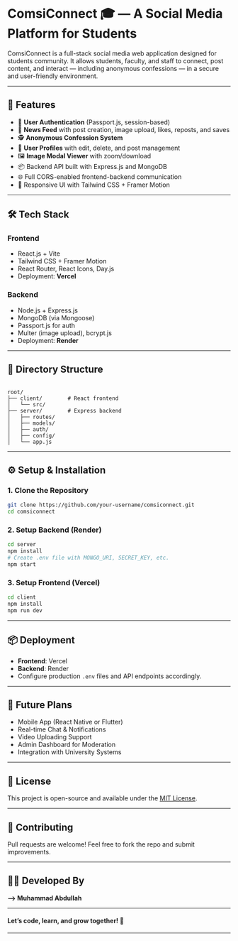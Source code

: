 # ComsiConnect 🎓 — A Social Media Platform for Students

ComsiConnect is a full-stack social media web application designed for students community. It allows students, faculty, and staff to connect, post content, and interact — including anonymous confessions — in a secure and user-friendly environment.

---

## 🚀 Features

- 🔐 **User Authentication** (Passport.js, session-based)
- 📰 **News Feed** with post creation, image upload, likes, reposts, and saves
- 🕵️ **Anonymous Confession System**
- 👤 **User Profiles** with edit, delete, and post management
- 🖼️ **Image Modal Viewer** with zoom/download
- 📦 Backend API built with Express.js and MongoDB
- 🌐 Full CORS-enabled frontend-backend communication
- 🎨 Responsive UI with Tailwind CSS + Framer Motion

---

## 🛠 Tech Stack

### Frontend
- React.js + Vite
- Tailwind CSS + Framer Motion
- React Router, React Icons, Day.js
- Deployment: **Vercel**

### Backend
- Node.js + Express.js
- MongoDB (via Mongoose)
- Passport.js for auth
- Multer (image upload), bcrypt.js
- Deployment: **Render**

---

## 📂 Directory Structure

```

root/
├── client/        # React frontend
│   └── src/
├── server/        # Express backend
│   ├── routes/
│   ├── models/
│   ├── auth/
│   ├── config/
│   └── app.js

````

---

## ⚙️ Setup & Installation

### 1. Clone the Repository
```bash
git clone https://github.com/your-username/comsiconnect.git
cd comsiconnect
````

### 2. Setup Backend (Render)

```bash
cd server
npm install
# Create .env file with MONGO_URI, SECRET_KEY, etc.
npm start
```

### 3. Setup Frontend (Vercel)

```bash
cd client
npm install
npm run dev
```

---


## 📦 Deployment

* **Frontend**: Vercel
* **Backend**: Render
* Configure production `.env` files and API endpoints accordingly.

---

## 🧠 Future Plans

* Mobile App (React Native or Flutter)
* Real-time Chat & Notifications
* Video Uploading Support
* Admin Dashboard for Moderation
* Integration with University Systems

---

## 📄 License

This project is open-source and available under the [MIT License](LICENSE).

---

## 🤝 Contributing

Pull requests are welcome! Feel free to fork the repo and submit improvements.

---

## 👨‍💻 Developed By

**--> Muhammad Abdullah**

------------------------------------------

#### Let’s code, learn, and grow together! 🚀  

------------------------------------------
